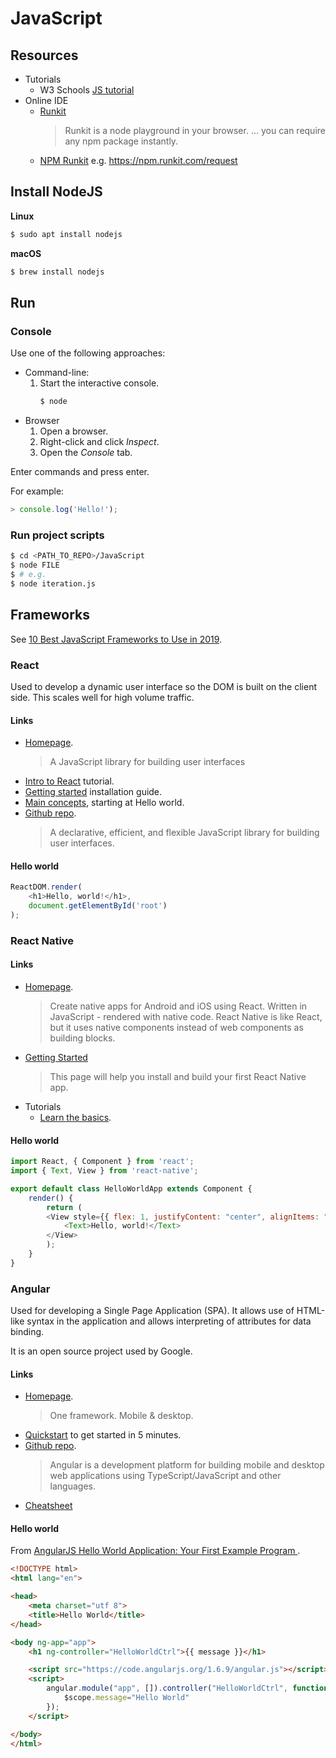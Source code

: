 # JavaScript

## Resources

- Tutorials
    - W3 Schools [JS tutorial](https://www.w3schools.com/js/default.asp)
- Online IDE
    - [Runkit](https://runkit.com/home)
      > Runkit is a node playground in your browser.
      > ... you can require any npm package instantly.
    - [NPM Runkit](https://npm.runkit.com/) e.g. https://npm.runkit.com/request

## Install NodeJS

**Linux**

```bash
$ sudo apt install nodejs
```

**macOS**

```bash
$ brew install nodejs
```

## Run

### Console

Use one of the following approaches:

* Command-line:
    1. Start the interactive console.
        ```bash
        $ node
        ```
* Browser
    1. Open a browser.
    2. Right-click and click _Inspect_.
    3. Open the _Console_ tab.

Enter commands and press enter.

For example:

```javascript
> console.log('Hello!');
```


### Run project scripts

```bash
$ cd <PATH_TO_REPO>/JavaScript
$ node FILE
$ # e.g.
$ node iteration.js
```

## Frameworks

See [10 Best JavaScript Frameworks to Use in 2019](
https://hackr.io/blog/10-best-javascript-frameworks-2019).

### React

Used to develop a dynamic user interface so the DOM is built on the client side. This scales well for high volume traffic.

#### Links

- [Homepage](https://reactjs.org/).
    > A JavaScript library for building user interfaces
- [Intro to React](https://reactjs.org/tutorial/tutorial.html) tutorial.
- [Getting started](https://reactjs.org/docs/getting-started.html) installation guide.
- [Main concepts](https://reactjs.org/docs/hello-world.html), starting at Hello world.
- [Github repo](https://github.com/facebook/react/).
    > A declarative, efficient, and flexible JavaScript library for building user interfaces.

#### Hello world

```javascript
ReactDOM.render(
    <h1>Hello, world!</h1>,
    document.getElementById('root')
);
```

### React Native

#### Links

- [Homepage](https://facebook.github.io/react-native/).
    > Create native apps for Android and iOS using React.
    > Written in JavaScript - rendered with native code.
    > React Native is like React, but it uses native components instead of web components as building blocks.
- [Getting Started](https://facebook.github.io/react-native/docs/getting-started)
    > This page will help you install and build your first React Native app.
- Tutorials
    - [Learn the basics](https://facebook.github.io/react-native/docs/tutorial).

#### Hello world

```javascript
import React, { Component } from 'react';
import { Text, View } from 'react-native';

export default class HelloWorldApp extends Component {
    render() {
        return (
        <View style={{ flex: 1, justifyContent: "center", alignItems: "center" }}>
            <Text>Hello, world!</Text>
        </View>
        );
    }
}
```

### Angular

Used for developing a Single Page Application (SPA). It allows use of HTML-like syntax in the application and allows interpreting of attributes for data binding.

It is an open source project used by Google.

#### Links

- [Homepage](https://angular.io/).
    > One framework. Mobile & desktop.
- [Quickstart](https://angular.io/start) to get started in 5 minutes.
- [Github repo](https://github.com/angular/angular).
    > Angular is a development platform for building mobile and desktop web applications using TypeScript/JavaScript and other languages.
- [Cheatsheet](https://angular.io/guide/cheatsheet)

#### Hello world

From [AngularJS Hello World Application: Your First Example Program ](https://www.guru99.com/angularjs-first-program.html).

```html
<!DOCTYPE html>
<html lang="en">

<head>
    <meta charset="utf 8">
    <title>Hello World</title>
</head>

<body ng-app="app">
    <h1 ng-controller="HelloWorldCtrl">{{ message }}</h1>

    <script src="https://code.angularjs.org/1.6.9/angular.js"></script>
    <script>
        angular.module("app", []).controller("HelloWorldCtrl", function($scope) {
            $scope.message="Hello World"
        });
    </script>

</body>
</html>
```
